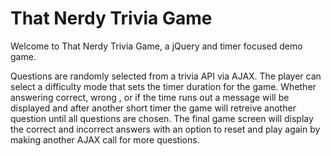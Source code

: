 # That Nerdy Trivia Game

Welcome to That Nerdy Trivia Game, a jQuery and timer focused demo game.

Questions are randomly selected from a trivia API via AJAX. The player can select a difficulty mode that sets the timer duration for the game. Whether answering correct, wrong , or if the time runs out a message will be displayed and after another short timer the game will retreive another question until all questions are chosen. The final game screen will display the correct and incorrect answers with an option to reset and play again by making another AJAX call for more questions.
